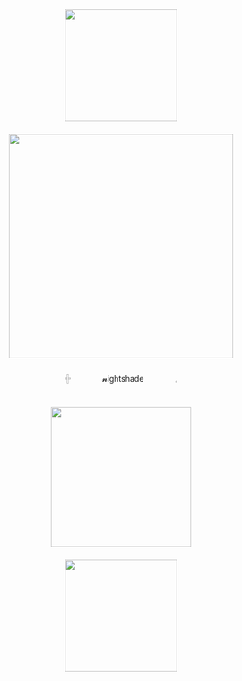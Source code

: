 <div align="center">
  <img height="200" src="https://media.discordapp.net/attachments/1073707639130820670/1415487355321585726/Picsart_25-09-10_19-00-39-838.png?ex=68c362d3&is=68c21153&hm=20c2e78b0d89f164c6ae2c252523744eecf3f1272156edc1b66bbf3703bef745&=&format=webp&quality=lossless"  />
</div>

###

<div align="center">
  <img height="400" src="https://media.discordapp.net/attachments/1073707639130820670/1415483776598937680/Picsart_25-09-10_18-43-08-774.png?ex=68c35f7e&is=68c20dfe&hm=3fb6cd08dcf25b73f56e04dae09d377b46d3e6aaf23fd8d04c0c80d569016df5&=&format=webp&quality=lossless&width=649&height=544"  />
</div>

###

<p align="center">𓏶    𝓷ightshade    𓈒</p>

###

<br clear="both">

<div align="center">
  <img height="250" src="https://media.discordapp.net/attachments/1073707639130820670/1415485783246241893/Picsart_25-09-10_18-52-29-559.png?ex=68c3615d&is=68c20fdd&hm=90a27de41d427027e7d4d26681b3d325be426300f27ca7cb967c5b5b91f351e1&=&format=webp&quality=lossless&width=1252&height=544"  />
</div>

###

<div align="center">
  <img height="200" src="https://media.discordapp.net/attachments/1073707639130820670/1415490759745867796/Picsart_25-09-10_19-13-50-353.png?ex=68c365ff&is=68c2147f&hm=de8ce4c817c7b244c3a13d2f8056a36e499dd43237754689f09208f8f05d971f&=&format=webp&quality=lossless"  />
</div>

###
